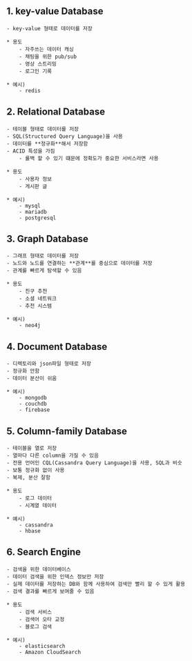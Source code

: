 
## 1. key-value Database

    - key-value 형태로 데이터를 저장

    * 용도
        - 자주쓰는 데이터 캐싱
        - 채팅을 위한 pub/sub
        - 영상 스트리밍
        - 로그인 기록

    * 예시)
        - redis

## 2. Relational Database

    - 테이블 형태로 데이터를 저장
    - SQL(Structured Query Language)을 사용
    - 데이터를 **정규화**해서 저장함
    - ACID 특성을 가짐
        - 롤백 할 수 있기 떄문에 정확도가 중요한 서비스라면 사용

    * 용도
        - 사용자 정보
        - 게시판 글

    * 예시)
        - mysql
        - mariadb
        - postgresql

## 3. Graph Database

    - 그래프 형태로 데이터를 저장
    - 노드와 노드를 연결하는 **관계**를 중심으로 데이터를 저장
    - 관계를 빠르게 탐색할 수 있음

    * 용도
        - 친구 추천
        - 소셜 네트워크
        - 추천 시스템

    * 예시)
        - neo4j

## 4. Document Database

    - 디렉토리와 json파일 형태로 저장
    - 정규화 안함
    - 데이터 분산이 쉬움

    * 예시)
        - mongodb
        - couchdb
        - firebase

## 5. Column-family Database

    - 테이블을 열로 저장
    - 열마다 다른 column을 가질 수 있음
    - 전용 언어인 CQL(Cassandra Query Language)을 사용, SQL과 비슷
    - 보통 정규화 없이 사용
    - 복제, 분산 잘함

    * 용도
        - 로그 데이터
        - 시계열 데이터

    * 예시)
        - cassandra
        - hbase

## 6. Search Engine

    - 검색을 위한 데이터베이스
    - 데이터 검색을 위한 인덱스 정보만 저장
    - 실제 데이터를 저장하는 DB와 함께 사용하여 검색만 빨리 할 수 있게 활용
    - 검색 결과를 빠르게 보여줄 수 있음

    * 용도
        - 검색 서비스
        - 검색어 오타 교정
        - 블로그 검색

    * 예시)
        - elasticsearch
        - Amazon CloudSearch
